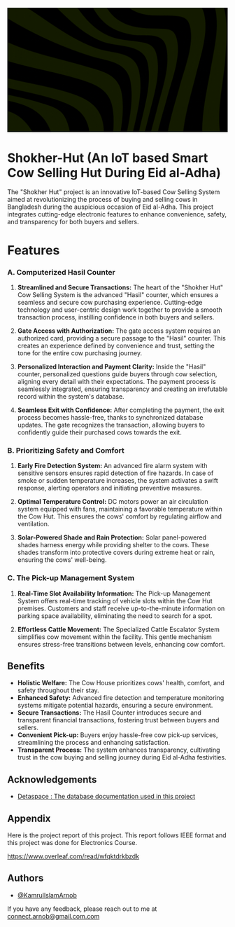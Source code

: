 
![Logo](Team-GenZ.gif)

# Shokher-Hut (An IoT based Smart Cow Selling Hut During Eid al-Adha)

The "Shokher Hut" project is an innovative IoT-based Cow Selling System aimed at revolutionizing the process of buying and selling cows in Bangladesh during the auspicious occasion of Eid al-Adha. This project integrates cutting-edge electronic features to enhance convenience, safety, and transparency for both buyers and sellers.

# Features

### A. Computerized Hasil Counter

1. **Streamlined and Secure Transactions:** The heart of the "Shokher Hut" Cow Selling System is the advanced "Hasil" counter, which ensures a seamless and secure cow purchasing experience. Cutting-edge technology and user-centric design work together to provide a smooth transaction process, instilling confidence in both buyers and sellers.

2. **Gate Access with Authorization:** The gate access system requires an authorized card, providing a secure passage to the "Hasil" counter. This creates an experience defined by convenience and trust, setting the tone for the entire cow purchasing journey.

3. **Personalized Interaction and Payment Clarity:** Inside the "Hasil" counter, personalized questions guide buyers through cow selection, aligning every detail with their expectations. The payment process is seamlessly integrated, ensuring transparency and creating an irrefutable record within the system's database.

4. **Seamless Exit with Confidence:** After completing the payment, the exit process becomes hassle-free, thanks to synchronized database updates. The gate recognizes the transaction, allowing buyers to confidently guide their purchased cows towards the exit.

### B. Prioritizing Safety and Comfort

1. **Early Fire Detection System:** An advanced fire alarm system with sensitive sensors ensures rapid detection of fire hazards. In case of smoke or sudden temperature increases, the system activates a swift response, alerting operators and initiating preventive measures.

2. **Optimal Temperature Control:** DC motors power an air circulation system equipped with fans, maintaining a favorable temperature within the Cow Hut. This ensures the cows' comfort by regulating airflow and ventilation.

3. **Solar-Powered Shade and Rain Protection:** Solar panel-powered shades harness energy while providing shelter to the cows. These shades transform into protective covers during extreme heat or rain, ensuring the cows' well-being.

### C. The Pick-up Management System

1. **Real-Time Slot Availability Information:** The Pick-up Management System offers real-time tracking of vehicle slots within the Cow Hut premises. Customers and staff receive up-to-the-minute information on parking space availability, eliminating the need to search for a spot.

2. **Effortless Cattle Movement:** The Specialized Cattle Escalator System simplifies cow movement within the facility. This gentle mechanism ensures stress-free transitions between levels, enhancing cow comfort.

## Benefits

- **Holistic Welfare:** The Cow House prioritizes cows' health, comfort, and safety throughout their stay.
- **Enhanced Safety:** Advanced fire detection and temperature monitoring systems mitigate potential hazards, ensuring a secure environment.
- **Secure Transactions:** The Hasil Counter introduces secure and transparent financial transactions, fostering trust between buyers and sellers.
- **Convenient Pick-up:** Buyers enjoy hassle-free cow pick-up services, streamlining the process and enhancing satisfaction.
- **Transparent Process:** The system enhances transparency, cultivating trust in the cow buying and selling journey during Eid al-Adha festivities.

## Acknowledgements

 - [Detaspace : The database documentation used in this project](https://deta.space/docs/en/)


## Appendix

Here is the project report of this project. This report follows IEEE format and this project was done for Electronics Course.

https://www.overleaf.com/read/wfqktdrkbzdk

## Authors

- [@KamrulIslamArnob](https://www.github.com/KamrulIslamArnob)
  
If you have any feedback, please reach out to me at connect.arnob@gmail.com.com

